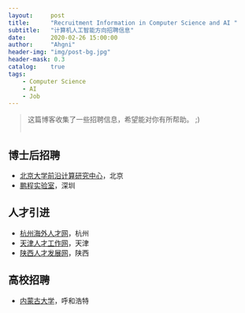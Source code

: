 ```yaml
---
layout:     post
title:      "Recruitment Information in Computer Science and AI "
subtitle:   "计算机人工智能方向招聘信息"
date:       2020-02-26 15:00:00
author:     "Ahgni"
header-img: "img/post-bg.jpg"
header-mask: 0.3
catalog:    true
tags:
    - Computer Science
    - AI
    - Job
---
```



> 这篇博客收集了一些招聘信息，希望能对你有所帮助。 ;) <br><br>


## 博士后招聘
* [北京大学前沿计算研究中心](https://cfcs.pku.edu.cn/announcement/recruiting/236532.htm)，北京
* [鹏程实验室](http://www.pcl.ac.cn/)，深圳
## 人才引进
* [杭州海外人才网](http://www.hzzjlx.com/)，杭州
* [天津人才工作网](https://www.tjrc.gov.cn/Index.aspx)，天津
* [陕西人才发展网](http://www.sxrcfz.org/)，陕西
## 高校招聘
* [内蒙古大学](http://www.imu.edu.cn/info/1032/1340.htm)，呼和浩特
